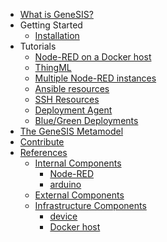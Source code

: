 -   [What is GeneSIS?](./README.md)
-   Getting Started
    -   [Installation](./install.md)
-   Tutorials
    -   [Node-RED on a Docker host](./tutorial/1.nodered_localhost/)
    -   [ThingML](./tutorial/2.thingml_localhost/)
    -   [Multiple Node-RED instances](./tutorial/3.two_nodered/)
    -   [Ansible resources](./tutorial/4.Ansible_resources/)
    -   [SSH Resources](./tutorial/5.SSH_resources/)
    -   [Deployment Agent](./tutorial/6.Deployment_Agent/)
	-   [Blue/Green Deployments](./tutorial/7.blue_green_deployments/)
-   [The GeneSIS Metamodel](./metamodel.md)
-   [Contribute](../CONTRIBUTING.md)
-   [References](./references)
    -   [Internal Components](./references/internal_component.md)
        - [Node-RED](./references/Node-RED.md)
        - [arduino](./references/arduino.md)
    -   [External Components](./references/external_component.md)
    -   [Infrastructure Components](./references/infrastructure_component.md)
        - [device](./references/device.md)
        - [Docker host](./references/docker_host.md)
